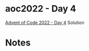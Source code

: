 # aoc2022 - Day 4

[Advent of Code 2022 - Day 4](https://adventofcode.com/2022/day/4) Solution

# Notes
